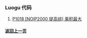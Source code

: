 ### Luogu 代码

1. [P1018 [NOIP2000 提高组] 乘积最大](https://coderbreakplus.github.io/website/mycode/Luogu/P1018.md)

#### [返回上一页](https://coderbreakplus.github.io/website/mycode/)

